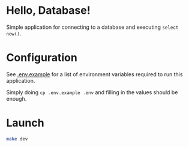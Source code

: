 # Hello, Database!

Simple application for connecting to a database and executing `select now()`.

# Configuration

See [.env.example](.env.example) for a list of environment variables required to run this application.

Simply doing `cp .env.example .env` and filling in the values should be enough.

# Launch

```sh
make dev
```
